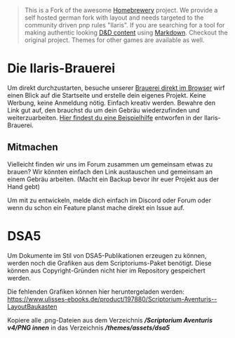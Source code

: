 > This is a Fork of the awesome [Homebrewery](https://homebrewery.naturalcrit.com) project. We provide a self hosted german fork with layout and needs targeted to the community driven pnp rules "Ilaris". If you are searching for a tool for making authentic looking [D&D content](https://dnd.wizards.com/products/tabletop-games/rpg-products/rpg_playershandbook) using [Markdown](https://github.com/adam-p/markdown-here/wiki/Markdown-Cheatsheet). Checkout the original project. Themes for other games are available as well.
 
# Die Ilaris-Brauerei

Um direkt durchzustarten, besuche unserer [Brauerei direkt im Browser](https://brauerei.ilaris-online.de) wirf einen Blick auf die Startseite und erstelle dein eigenes Projekt. Keine Werbung, keine Anmeldung nötig. Einfach kreativ werden. Bewahre den Link gut auf, den brauchst du um dein Gebräu wiederzufinden und weiterzuarbeiten. [Hier findest du eine Beispielhilfe](https://brauerei.ilaris-online.de/share/thZtbIr1lFHh) entworfen in der Ilaris-Brauerei.

## Mitmachen
Vielleicht finden wir uns im Forum zusammen um gemeinsam etwas zu brauen? Wir könnten einfach den Link austauschen und gemeinsam an einem Gebräu arbeiten. (Macht ein Backup bevor ihr euer Projekt aus der Hand gebt)

Um mit zu entwickeln, melde dich einfach im Discord oder Forum oder wenn du schon ein Feature planst mache direkt ein Issue auf.

# DSA5

Um Dokumente im Stil von DSA5-Publikationen erzeugen zu können, werden noch die Grafiken aus dem Scriptoriums-Paket benötigt. Diese können aus Copyright-Gründen nicht hier im Repository gespeichert werden.

Die fehlenden Grafiken können hier heruntergeladen werden: https://www.ulisses-ebooks.de/product/197880/Scriptorium-Aventuris--LayoutBaukasten

Kopiere alle .png-Dateien aus dem Verzeichnis ***/Scriptorium Aventuris v4/PNG innen*** in das Verzeichnis ***/themes/assets/dsa5***